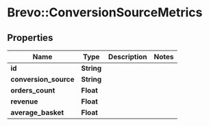 # Brevo::ConversionSourceMetrics

## Properties
Name | Type | Description | Notes
------------ | ------------- | ------------- | -------------
**id** | **String** |  | 
**conversion_source** | **String** |  | 
**orders_count** | **Float** |  | 
**revenue** | **Float** |  | 
**average_basket** | **Float** |  | 


